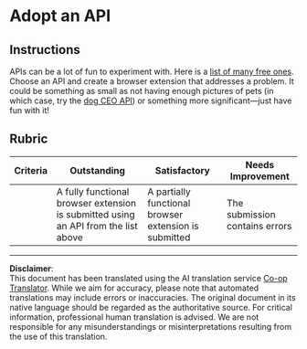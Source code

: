 <!--
CO_OP_TRANSLATOR_METADATA:
{
  "original_hash": "a0c78d1dd9d1acdbf7f52e7cc3ebe1a7",
  "translation_date": "2025-08-28T11:31:33+00:00",
  "source_file": "5-browser-extension/2-forms-browsers-local-storage/assignment.md",
  "language_code": "en"
}
-->
# Adopt an API

## Instructions

APIs can be a lot of fun to experiment with. Here is a [list of many free ones](https://github.com/public-apis/public-apis). Choose an API and create a browser extension that addresses a problem. It could be something as small as not having enough pictures of pets (in which case, try the [dog CEO API](https://dog.ceo/dog-api/)) or something more significant—just have fun with it!

## Rubric

| Criteria | Outstanding                                                              | Satisfactory                             | Needs Improvement       |
| -------- | ------------------------------------------------------------------------ | ---------------------------------------- | ----------------------- |
|          | A fully functional browser extension is submitted using an API from the list above | A partially functional browser extension is submitted | The submission contains errors |

---

**Disclaimer**:  
This document has been translated using the AI translation service [Co-op Translator](https://github.com/Azure/co-op-translator). While we aim for accuracy, please note that automated translations may include errors or inaccuracies. The original document in its native language should be regarded as the authoritative source. For critical information, professional human translation is advised. We are not responsible for any misunderstandings or misinterpretations resulting from the use of this translation.
